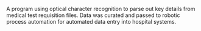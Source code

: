 A program using optical character recognition to parse out key details from medical test requisition files. Data was curated and passed to robotic process automation for automated data entry into hospital systems.
